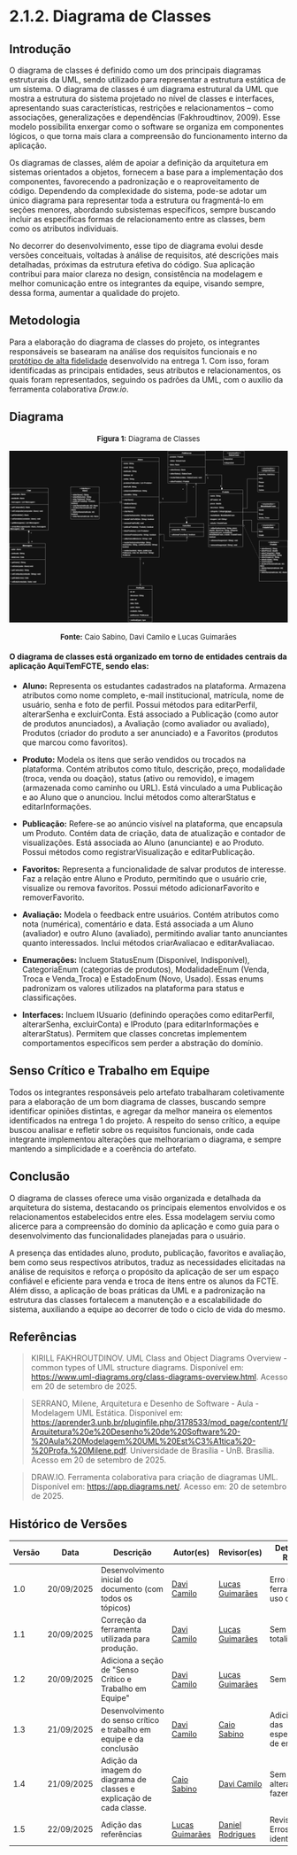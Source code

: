 # 2.1.2. Diagrama de Classes

## Introdução

O diagrama de classes é definido como um dos principais diagramas estruturais da UML, sendo utilizado para representar a estrutura estática de um sistema. O diagrama de classes é um diagrama estrutural da UML que mostra a estrutura do sistema projetado no nível de classes e interfaces, apresentando suas características, restrições e relacionamentos – como associações, generalizações e dependências (Fakhroudtinov, 2009). Esse modelo possibilita enxergar como o software se organiza em componentes lógicos, o que torna mais clara a compreensão do funcionamento interno da aplicação.

Os diagramas de classes, além de apoiar a definição da arquitetura em sistemas orientados a objetos, fornecem a base para a implementação dos componentes, favorecendo a padronização e o reaproveitamento de código. Dependendo da complexidade do sistema, pode-se adotar um único diagrama para representar toda a estrutura ou fragmentá-lo em seções menores, abordando subsistemas específicos, sempre buscando incluir as específicas formas de relacionamento entre as classes, bem como os atributos individuais.

No decorrer do desenvolvimento, esse tipo de diagrama evolui desde versões conceituais, voltadas à análise de requisitos, até descrições mais detalhadas, próximas da estrutura efetiva do código. Sua aplicação contribui para maior clareza no design, consistência na modelagem e melhor comunicação entre os integrantes da equipe, visando sempre, dessa forma, aumentar a qualidade do projeto.

## Metodologia

Para a elaboração do diagrama de classes do projeto, os integrantes responsáveis se basearam na análise dos requisitos funcionais e no [protótipo de alta fidelidade](https://www.figma.com/design/yObjBzXZLS32lHWGcwTUe7/Prototipo-AquiTemFCTE?node-id=0-1&t=5owHX4OWhRrvVHMI-1) desenvolvido na entrega 1. Com isso, foram identificadas as principais entidades, seus atributos e relacionamentos, os quais foram representados, seguindo os padrões da UML, com o auxílio da ferramenta colaborativa *Draw.io*.

## Diagrama

<font size="2"><p style="text-align: center"><b>Figura 1:</b> Diagrama de Classes</p></font>
![diagrama-de-classes](/../Assets/diagrama-classes.png)

<font size="2"><p style="text-align: center"><b>Fonte:</b> Caio Sabino, Davi Camilo e Lucas Guimarães</p></font>

#### O diagrama de classes está organizado em torno de entidades centrais da aplicação AquiTemFCTE, sendo elas:

- **Aluno:** Representa os estudantes cadastrados na plataforma. Armazena atributos como nome completo, e-mail institucional, matrícula, nome de usuário, senha e foto de perfil. Possui métodos para editarPerfil, alterarSenha e excluirConta. Está associado a Publicação (como autor de produtos anunciados), a Avaliação (como avaliador ou avaliado), Produtos (criador do produto a ser anunciado) e a Favoritos (produtos que marcou como favoritos).

- **Produto:** Modela os itens que serão vendidos ou trocados na plataforma. Contém atributos como título, descrição, preço, modalidade (troca, venda ou doação), status (ativo ou removido), e imagem (armazenada como caminho ou URL). Está vinculado a uma Publicação e ao Aluno que o anunciou. Inclui métodos como alterarStatus e editarInformações.

- **Publicação:** Refere-se ao anúncio visível na plataforma, que encapsula um Produto. Contém data de criação, data de atualização e contador de visualizações. Está associada ao Aluno (anunciante) e ao Produto. Possui métodos como registrarVisualização e editarPublicação.

- **Favoritos:** Representa a funcionalidade de salvar produtos de interesse. Faz a relação entre Aluno e Produto, permitindo que o usuário crie, visualize ou remova favoritos. Possui método adicionarFavorito e removerFavorito.

- **Avaliação:** Modela o feedback entre usuários. Contém atributos como nota (numérica), comentário e data. Está associada a um Aluno (avaliador) e outro Aluno (avaliado), permitindo avaliar tanto anunciantes quanto interessados. Inclui métodos criarAvaliacao e editarAvaliacao.

- **Enumerações:** Incluem StatusEnum (Disponível, Indisponível), CategoriaEnum (categorias de produtos), ModalidadeEnum (Venda, Troca e Venda_Troca) e EstadoEnum (Novo, Usado). Essas enums padronizam os valores utilizados na plataforma para status e classificações.

- **Interfaces:** Incluem IUsuario (definindo operações como editarPerfil, alterarSenha, excluirConta) e IProduto (para editarInformações e alterarStatus). Permitem que classes concretas implementem comportamentos específicos sem perder a abstração do domínio.

## Senso Crítico e Trabalho em Equipe

Todos os integrantes responsáveis pelo artefato trabalharam coletivamente para a elaboração de um bom diagrama de classes, buscando sempre identificar opiniões distintas, e agregar da melhor maneira os elementos identificados na entrega 1 do projeto. A respeito do senso crítico, a equipe buscou analisar e refletir sobre os requisitos funcionais, onde cada integrante implementou alterações que melhorariam o diagrama, e sempre mantendo a simplicidade e a coerência do artefato.

## Conclusão

O diagrama de classes oferece uma visão organizada e detalhada da arquitetura do sistema, destacando os principais elementos envolvidos e os relacionamentos estabelecidos entre eles. Essa modelagem serviu como alicerce para a compreensão do domínio da aplicação e como guia para o desenvolvimento das funcionalidades planejadas para o usuário.

A presença das entidades aluno, produto, publicação, favoritos e avaliação, bem como seus respectivos atributos, traduz as necessidades elicitadas na análise de requisitos e reforça o propósito da aplicação de ser um espaço confiável e eficiente para venda e troca de itens entre os alunos da FCTE. Além disso, a aplicação de boas práticas da UML e a padronização na estrutura das classes fortalecem a manutenção e a escalabilidade do sistema, auxiliando a equipe ao decorrer de todo o ciclo de vida do mesmo.

## Referências

> KIRILL FAKHROUTDINOV. UML Class and Object Diagrams Overview - common types of UML structure diagrams. Disponível em: <https://www.uml-diagrams.org/class-diagrams-overview.html>. Acesso em 20 de setembro de 2025. 

> SERRANO, Milene, Arquitetura e Desenho de Software - Aula - Modelagem UML Estática. Disponível em: https://aprender3.unb.br/pluginfile.php/3178533/mod_page/content/1/Arquitetura%20e%20Desenho%20de%20Software%20-%20Aula%20Modelagem%20UML%20Est%C3%A1tica%20-%20Profa.%20Milene.pdf. Universidade de Brasília - UnB. Brasília. Acesso em 20 de setembro de 2025.

> DRAW.IO. Ferramenta colaborativa para criação de diagramas UML. Disponível em: https://app.diagrams.net/. Acesso em: 20 de setembro de 2025.

## Histórico de Versões
| Versão | Data | Descrição | Autor(es) | Revisor(es) | Detalhes da Revisão |
| -- | -- | -- | -- | -- | -- |
| 1.0 | 20/09/2025 | Desenvolvimento inicial do documento (com todos os tópicos) | [Davi Camilo](https://github.com/Davicamilo23) | [Lucas Guimarães](https://github.com/lcsgborges) | Erro na ferramenta de uso do grupo. |
| 1.1 | 20/09/2025 | Correção da ferramenta utilizada para produção. | [Davi Camilo](https://github.com/Davicamilo23) | [Lucas Guimarães](https://github.com/lcsgborges) | Sem erros na totalidade. |
| 1.2 | 20/09/2025 | Adiciona a seção de "Senso Crítico e Trabalho em Equipe" | [Davi Camilo](https://github.com/Davicamilo23) | [Lucas Guimarães](https://github.com/lcsgborges) | Sem erros.|
| 1.3 | 21/09/2025 | Desenvolvimento do senso crítico e trabalho em equipe e da conclusão | [Davi Camilo](https://github.com/Davicamilo23) | [Caio Sabino](https://github.com/caiomsabino) | Adicionar texto das especificações de entidades. |
| 1.4 | 21/09/2025 | Adição da imagem do diagrama de classes e explicação de cada classe. | [Caio Sabino](https://github.com/caiomsabino) | [Davi Camilo](https://github.com/Davicamilo23) | Sem alterações a fazer.|
| 1.5 | 22/09/2025 | Adição das referências | [Lucas Guimarães](https://github.com/lcsgborges) | [Daniel Rodrigues](https://github.com/DanielRogs) | Revisado sem Erros identificados |.